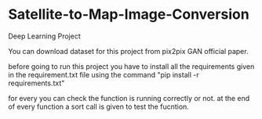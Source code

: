 # Satellite-to-Map-Image-Conversion
Deep Learning Project 

You can download dataset for this project from pix2pix GAN official paper. 

before going to run this project you have to install all the requirements given in the requirement.txt file using the command "pip install -r requirements.txt"


for every you can check the function is running correctly or not. at the end of every function a sort call is given to test the fucntion.




